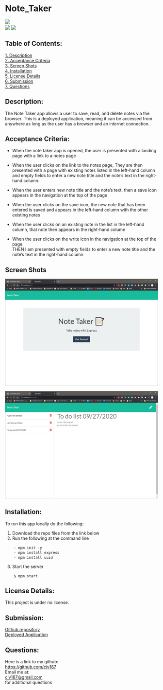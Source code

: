 # Note_Taker

![](https://img.shields.io/badge/Created%20by-Victor%20Cesar%20Lopez-blue?style=for-the-badge)  
  ![](https://img.shields.io/badge/npm%20package-express-orange?style=flat-square&logo=npm) ![](https://img.shields.io/badge/npm%20package-uuid-cyan?style=flat-square&logo=npm) 
 ## Table of Contents:  
[1. Description](#Description)  
[2. Acceptance Criteria](#Acceptance-Criteria)  
[3. Screen Shots](#Screen_Shots)  
[4. Installation](#Installation)  
[5. License Details](#License-Details)  
[6. Submission](#Submission)   
[7. Questions](#Questions)  
## Description:
The Note Taker app allows a user to save, read, and delete notes via the browser.  This is a deployed application, meaning it can be accessed from anywhere as long as the user has a browser and an internet connection.

## Acceptance Criteria:
- When the note taker app is opened, the user is presented with a landing page with a link to a notes page  

- When the user clicks on the link to the notes page, 
They are then presented with a page with existing notes listed in the left-hand column and empty fields to enter a new note title and the note’s text in the right-hand column.  

- When the user enters new note title and the note’s text, then a save icon appears in the navigation at the top of the page  

- When the user clicks on the save icon, the new note that has been entered is saved and appears in the left-hand column with the other existing notes  

- When the user clicks on an existing note in the list in the left-hand column, that note then appears in the right-hand column  

- When the user clicks on the write icon in the navigation at the top of the page  
THEN I am presented with empty fields to enter a new note title and the note’s text in the right-hand column


## Screen Shots
![capture.png](public/assets/images/Capture.PNG)  

![capture2.png](public/assets/images/Capture2.PNG)

## Installation:
To run this app locally do the following:  
1. Download the repo files from the link below
2. Run the following at the command line
```
    - npm init -y
    - npm install express
    - npm install uuid
```
3. Start the server
```
    $ npm start
```
## License Details: 
 This project is under no license.  

## Submission:
 [Github repository](https://github.com/civ187/Note_Taker)  
 [Deployed Application](https://vclnotetaker.herokuapp.com/)  

## Questions:
 Here is a link to my github:  
https://github.com/civ187  
 Email me at:  
civ187@gmail.com  
for additional questions
